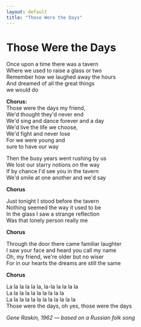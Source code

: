 ```yaml
---
layout: default
title: "Those Were the Days"
---
```


# Those Were the Days

Once upon a time there was a tavern  
Where we used to raise a glass or two  
Remember how we laughed away the hours  
And dreamed of all the great things  
we would do  

**Chorus:**  
Those were the days my friend,  
We'd thought they'd never end  
We'd sing and dance forever and a day  
We'd live the life we choose,  
We'd fight and never lose  
For we were young and  
sure to have our way  

Then the busy years went rushing by us  
We lost our starry notions on the way  
If by chance I'd see you in the tavern  
We'd smile at one another and we'd say  

**Chorus**  

Just tonight I stood before the tavern  
Nothing seemed the way it used to be  
In the glass I saw a strange reflection  
Was that lonely person really me  

**Chorus**  

Through the door there came familiar laughter  
I saw your face and heard you call my name  
Oh, my friend, we're older but no wiser  
For in our hearts the dreams are still the same  

**Chorus**  

La la la la la la, la-la la la la la  
La la la la la la la la la la  
La la la la la la la la la la la la  
Those were the days, oh yes, those were the days  

*Gene Raskin, 1962 — based on a Russian folk song*
